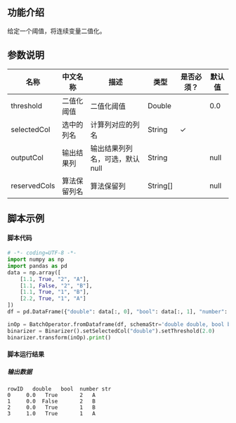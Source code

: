 ## 功能介绍
给定一个阈值，将连续变量二值化。

## 参数说明

<!-- This is the start of auto-generated parameter info -->
<!-- DO NOT EDIT THIS PART!!! -->
| 名称 | 中文名称 | 描述 | 类型 | 是否必须？ | 默认值 |
| --- | --- | --- | --- | --- | --- |
| threshold | 二值化阈值 | 二值化阈值 | Double |  | 0.0 |
| selectedCol | 选中的列名 | 计算列对应的列名 | String | ✓ |  |
| outputCol | 输出结果列 | 输出结果列列名，可选，默认null | String |  | null |
| reservedCols | 算法保留列名 | 算法保留列 | String[] |  | null |<!-- This is the end of auto-generated parameter info -->

## 脚本示例
#### 脚本代码
```python
# -*- coding=UTF-8 -*-
import numpy as np
import pandas as pd
data = np.array([
    [1.1, True, "2", "A"],
    [1.1, False, "2", "B"],
    [1.1, True, "1", "B"],
    [2.2, True, "1", "A"]
])
df = pd.DataFrame({"double": data[:, 0], "bool": data[:, 1], "number": data[:, 2], "str": data[:, 3]})

inOp = BatchOperator.fromDataframe(df, schemaStr='double double, bool boolean, number int, str string')
binarizer = Binarizer().setSelectedCol("double").setThreshold(2.0)
binarizer.transform(inOp).print()
```
#### 脚本运行结果

##### 输出数据
```
rowID   double   bool  number str
0     0.0   True       2   A
1     0.0  False       2   B
2     0.0   True       1   B
3     1.0   True       1   A
```
